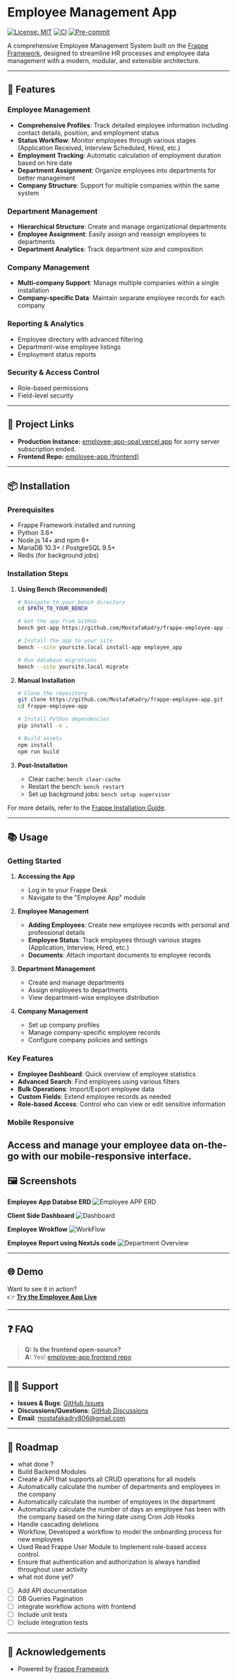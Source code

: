 # Employee Management App

[![License: MIT](https://img.shields.io/badge/License-MIT-yellow.svg)](./license.txt)
[![CI](https://github.com/MostafaKadry/frappe-employee-app/actions/workflows/ci.yml/badge.svg)](https://github.com/MostafaKadry/frappe-employee-app/actions/workflows/ci.yml)
[![Pre-commit](https://img.shields.io/badge/pre--commit-enabled-brightgreen?logo=pre-commit)](https://pre-commit.com/)

A comprehensive Employee Management System built on the [Frappe Framework](https://frappeframework.com/), designed to streamline HR processes and employee data management with a modern, modular, and extensible architecture.

---

## 🚀 Features

### Employee Management
- **Comprehensive Profiles**: Track detailed employee information including contact details, position, and employment status
- **Status Workflow**: Monitor employees through various stages (Application Received, Interview Scheduled, Hired, etc.)
- **Employment Tracking**: Automatic calculation of employment duration based on hire date
- **Department Assignment**: Organize employees into departments for better management
- **Company Structure**: Support for multiple companies within the same system

### Department Management
- **Hierarchical Structure**: Create and manage organizational departments
- **Employee Assignment**: Easily assign and reassign employees to departments
- **Department Analytics**: Track department size and composition

### Company Management
- **Multi-company Support**: Manage multiple companies within a single installation
- **Company-specific Data**: Maintain separate employee records for each company

### Reporting & Analytics
- Employee directory with advanced filtering
- Department-wise employee listings
- Employment status reports


### Security & Access Control
- Role-based permissions
- Field-level security


---

## 🔗 Project Links

- **Production Instance:** [employee-app-opal.vercel.app](https://employee-app-opal.vercel.app/) for sorry server subscription ended.
- **Frontend Repo:** [employee-app (frontend)](https://github.com/MostafaKadry/employee-app.git)

---

## 📦 Installation

### Prerequisites
- Frappe Framework installed and running
- Python 3.6+
- Node.js 14+ and npm 6+
- MariaDB 10.3+ / PostgreSQL 9.5+
- Redis (for background jobs)

### Installation Steps

1. **Using Bench (Recommended)**
   ```bash
   # Navigate to your bench directory
   cd $PATH_TO_YOUR_BENCH
   
   # Get the app from GitHub
   bench get-app https://github.com/MostafaKadry/frappe-employee-app --branch develop
   
   # Install the app to your site
   bench --site yoursite.local install-app employee_app
   
   # Run database migrations
   bench --site yoursite.local migrate
   ```

2. **Manual Installation**
   ```bash
   # Clone the repository
   git clone https://github.com/MostafaKadry/frappe-employee-app.git
   cd frappe-employee-app
   
   # Install Python dependencies
   pip install -e .
   
   # Build assets
   npm install
   npm run build
   ```

3. **Post-Installation**
   - Clear cache: `bench clear-cache`
   - Restart the bench: `bench restart`
   - Set up background jobs: `bench setup supervisor`

For more details, refer to the [Frappe Installation Guide](https://frappeframework.com/docs/user/en/installation).

---

## 📚 Usage

### Getting Started

1. **Accessing the App**
   - Log in to your Frappe Desk
   - Navigate to the "Employee App" module

2. **Employee Management**
   - **Adding Employees**: Create new employee records with personal and professional details
   - **Employee Status**: Track employees through various stages (Application, Interview, Hired, etc.)
   - **Documents**: Attach important documents to employee records

3. **Department Management**
   - Create and manage departments
   - Assign employees to departments
   - View department-wise employee distribution

4. **Company Management**
   - Set up company profiles
   - Manage company-specific employee records
   - Configure company policies and settings

### Key Features

- **Employee Dashboard**: Quick overview of employee statistics
- **Advanced Search**: Find employees using various filters
- **Bulk Operations**: Import/Export employee data
- **Custom Fields**: Extend employee records as needed
- **Role-based Access**: Control who can view or edit sensitive information

### Mobile Responsive
Access and manage your employee data on-the-go with our mobile-responsive interface.
---

## 🖼️ Screenshots


**Employee App Databse ERD**
![Employee APP ERD](employee_app/public/images/empployee-app-erd.png)

**Client Side Dashboard**
![Dashboard](/employee_app/public/images/dashbord.png)


**Employee Wrokflow**
![WorkFlow](employee_app/public/images/employee_workflow.png)


**Employee Report using NextJs code**
![Department Overview](employee_app/public/images/employee_report.png)


---

## 🌐 Demo

Want to see it in action?  
👉 **[Try the Employee App Live](https://employee-app-opal.vercel.app/)**

---

## ❓ FAQ

>
> **Q: Is the frontend open-source?**  
> **A:** Yes! [employee-app frontend repo](https://github.com/MostafaKadry/employee-app.git)

---

## 🧑‍💻 Support

- **Issues & Bugs**: [GitHub Issues](https://github.com/MostafaKadry/frappe-employee-app/issues)
- **Discussions/Questions**: [GitHub Discussions](https://github.com/MostafaKadry/frappe-employee-app/discussions)
- **Email**: mostafakadry806@gmail.com

---

## 📅 Roadmap
- what done ?
- Build Backend Modules
- Create a API that supports all CRUD operations for all models
- Automatically calculate the number of departments and employees in the company
- Automatically calculate the number of employees in the department
- Automatically calculate the number of days an employee has been with the company based on the hiring date using Cron Job Hooks
- Handle cascading deletions
- Workflow, Developed a workflow to model the onboarding process for new employees
- Used Read Frappe User Module to Implement role-based access control.
- Ensure that authentication and authorization is always handled throughout user activity
- what not done yet?
- [ ] Add API documentation
- [ ] DB Queries Pagination
- [ ] integrate workflow actions with frontend
- [ ] Include unit tests
- [ ] Include integration tests

---



## 🙏 Acknowledgements

- Powered by [Frappe Framework](https://frappeframework.com/)

